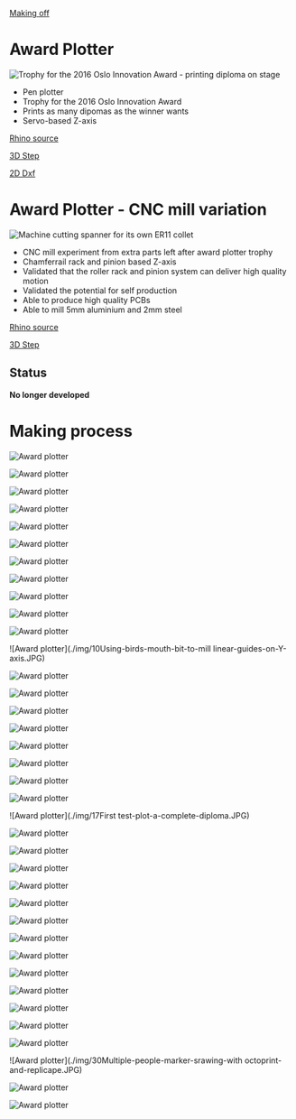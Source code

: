 [Making off](https://github.com/fellesverkstedet/fabricatable-machines-archive/tree/master/award-plotter#making-process)

# Award Plotter

![Trophy for the 2016 Oslo Innovation Award - printing diploma on stage](./img/00Award-winners-with-the-crown-prince-and-princess.JPG)

* Pen plotter
* Trophy for the 2016 Oslo Innovation Award
* Prints as many dipomas as the winner wants
* Servo-based Z-axis

[Rhino source](..3dm)

[3D Step](.-3D-STEP.stp)

[2D Dxf](.-2D-DXF.dxf)



# Award Plotter - CNC mill variation

![Machine cutting spanner for its own ER11 collet](./img/27-5mm-aluminium-cut-with-trochoidal-milling-strategy-at-5mm-pass-depth.JPG)

* CNC mill experiment from extra parts left after award plotter trophy
* Chamferrail rack and pinion based Z-axis
* Validated that the roller rack and pinion system can deliver high quality motion
* Validated the potential for self production
* Able to produce high quality PCBs
* Able to mill 5mm aluminium and 2mm steel

[Rhino source](./320%20x%20160%20CNC%20mill%20version.3dm)

[3D Step](./320%20x%20160%20CNC%20mill%20version.stp)

## Status

**No longer developed**

# Making process

![Award plotter](./img/00Award-winners-with-the-crown-prince-and-princess.JPG)

![Award plotter](./img/01Milling-pinons-from-POM-plastic.JPG)

![Award plotter](./img/02Milling-machine-base.JPG)

![Award plotter](./img/03Alu-parts-finished.JPG)

![Award plotter](./img/04Replicape-wiring.JPG)

![Award plotter](./img/05Milling-machine-base.JPG)

![Award plotter](./img/06-Aluminum-and-brass-parts-finished.JPG)

![Award plotter](./img/07aCNC-milled-jig-for-axis-assembly.JPG)

![Award plotter](./img/07bTightening-bolts-after-placing-in-jig.JPG)

![Award plotter](./img/08Checking-cut-depth-of-birds-mouth-milling-bit.JPG)

![Award plotter](./img/09Finished-rack-and-linear-guide-milling-on-x-axis.JPG)

![Award plotter](./img/10Using-birds-mouth-bit-to-mill linear-guides-on-Y-axis.JPG)

![Award plotter](./img/11Milling-rack-geometry.JPG)

![Award plotter](./img/12aUsing-clamp-for-straight-monting-of-glideblocks.JPG)

![Award plotter](./img/12bX-and-Y-axis-complete.JPG)

![Award plotter](./img/12c-adding-motor-plates-to-nema17-400step-motors.JPG)

![Award plotter](./img/13Testing-3D-printed-Z-axis-for-pen-polotting.JPG)

![Award plotter](./img/14Assembly-almost-complete.JPG)

![Award plotter](./img/15Transparent-print-bed-with-loaded-papersheet.JPG)

![Award plotter](./img/16-Dedicated-start-diploma-plot-button.JPG)

![Award plotter](./img/17First test-plot-a-complete-diploma.JPG)

![Award plotter](./img/18the-Princess-of-Norway-starting-the-diploma-plotter-at-the-award-ceremony.JPG)

![Award plotter](./img/19Milling-first-chamfer-rail-Z-axis-for-cnc-mill-version.JPG)

![Award plotter](./img/20-first-chamfer-rail-complete.JPG)

![Award plotter](./img/21-chamfer-rail-Z-axis-with-3D-priinted-spindle-mount-by-Kyrre.JPG)

![Award plotter](./img/22Milling-POM-Z-axis-parts.JPG)

![Award plotter](./img/23Sturdy-Z-axis-mounted-to-X-axis.JPG)

![Award plotter](./img/24a320x160CNC-mill-version-Hello-World-first-test-cut.JPG)

![Award plotter](./img/24b-adding-handles.JPG)

![Award plotter](./img/25-drilling-and-tapping-ER11-spindle-shaft-allows-for-pretensioning-skatebearings.JPG)

![Award plotter](./img/26Milling-PCB-with-0.3mm-traces.JPG)

![Award plotter](./img/27-5mm-aluminium-cut-with-trochoidal-milling-strategy-at-5mm-pass-depth.JPG)

![Award plotter](./img/28Testing-reproduction-by-milling-new-Z-axis.JPG)

![Award plotter](./img/29Marker-drawing-on-whiteboard-table.JPG)

![Award plotter](./img/30Multiple-people-marker-srawing-with octoprint-and-replicape.JPG)

![Award plotter](./img/31Machinable-wax-positive-foodsafe-silicone-negative-and-chocolate-fab-lab-logo-result.JPG)

![Award plotter](./img/32FabISP-programmer-milled-with-0.4mm-bit-USB-for-scale.JPG)